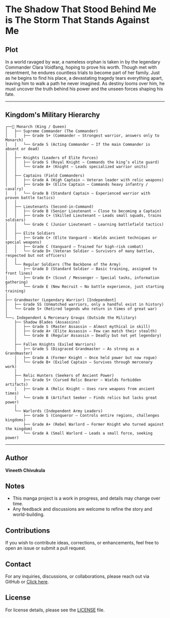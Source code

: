 # The Shadow That Stood Behind Me is The Storm That Stands Against Me

## Plot
In a world ravaged by war, a nameless orphan is taken in by the legendary Commander Clara Voidfang, hoping to prove his worth. Though met with resentment, he endures countless trials to become part of her family. Just as he begins to find his place, a devastating tragedy tears everything apart, leaving him to walk a path he never imagined. As destiny looms over him, he must uncover the truth behind his power and the unseen forces shaping his fate.

---

## Kingdom's Military Hierarchy

```
┌──👑 Monarch (King / Queen)
│   ├── Supreme Commander (The Commander)  
│   │   ├── Grade S+ (Commander – Strongest warrior, answers only to Monarch)
│   │   └── Grade S (Acting Commander – If the main Commander is absent or dead)
│   │
│   ├── Knights (Leaders of Elite Forces)
│   │   ├── Grade S (Royal Knight – Commands the king’s elite guard)
│   │   └── Grade A+ (Knight – Leads specialized warrior units)
│   │
│   ├── Captains (Field Commanders)
│   │   ├── Grade A (High Captain – Veteran leader with relic weapons)
│   │   ├── Grade B+ (Elite Captain – Commands heavy infantry / cavalry)
│   │   └── Grade B (Standard Captain – Experienced warrior with proven battle tactics)
│   │
│   ├── Lieutenants (Second-in-Command)
│   │   ├── Grade B (Senior Lieutenant – Close to becoming a Captain)
│   │   ├── Grade C+ (Skilled Lieutenant – Leads small squads, trains soldiers)
│   │   └── Grade C (Junior Lieutenant – Learning battlefield tactics)
│   │
│   ├── Elite Soldiers
│   │   ├── Grade C+ (Elite Vanguard – Wields ancient techniques or special weapons)
│   │   ├── Grade C (Vanguard – Trained for high-risk combat)
│   │   └── Grade D+ (Veteran Soldier – Survivors of many battles, respected but not officers)
│   │
│   └── Regular Soldiers (The Backbone of the Army)
│       ├── Grade D (Standard Soldier – Basic training, assigned to front lines)
│       ├── Grade E+ (Scout / Messenger – Special tasks, information gathering)
│       └── Grade E (New Recruit – No battle experience, just starting training)
│
├── Grandmaster (Legendary Warrior) [Independent]
│   ├── Grade SS (Unmatched warriors, only a handful exist in history)
│   └── Grade S+ (Retired legends who return in times of great war)
│
└──⚔️ Independent & Mercenary Groups (Outside the Military)
	├── Shadow Blades (Assassins)
	│   ├── Grade S (Master Assassin – Almost mythical in skill)
	│   ├── Grade A+ (Elite Assassin – Few can match their stealth)
	│   └── Grade B (Regular Assassin – Deadly but not yet legendary)
	│
	├── Fallen Knights (Exiled Warriors)
	│   ├── Grade S (Disgraced Grandmaster – As strong as a Grandmaster)
	│   ├── Grade A (Former Knight – Once held power but now rogue)
	│   └── Grade B+ (Exiled Captain – Survives through mercenary work)
	│
	├── Relic Hunters (Seekers of Ancient Power)
	│   ├── Grade S+ (Cursed Relic Bearer – Wields forbidden artifacts)
	│   ├── Grade A (Relic Knight – Uses rare weapons from ancient times)
	│   └── Grade B (Artifact Seeker – Finds relics but lacks great power)
	│
	└── Warlords (Independent Army Leaders)
		├── Grade S (Conqueror – Controls entire regions, challenges kingdoms)
		├── Grade A+ (Rebel Warlord – Former Knight who turned against the kingdom)
		└── Grade A (Small Warlord – Leads a small force, seeking power)
```

---

## Author
**Vineeth Chivukula**

## Notes
- This manga project is a work in progress, and details may change over time.
- Any feedback and discussions are welcome to refine the story and world-building.

## Contributions
If you wish to contribute ideas, corrections, or enhancements, feel free to open an issue or submit a pull request.

## Contact
For any inquiries, discussions, or collaborations, please reach out via GitHub or [Click here](https://vineethchivukula.github.io/portfolio/).

## License
For license details, please see the [LICENSE](LICENSE) file.
